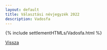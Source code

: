 ```yaml
---
layout: default
title: Választási névjegyzék 2022
description: Vadosfa
---
```


{% include settlementHTMLs/Vadosfa.html %}

[Vissza](./)